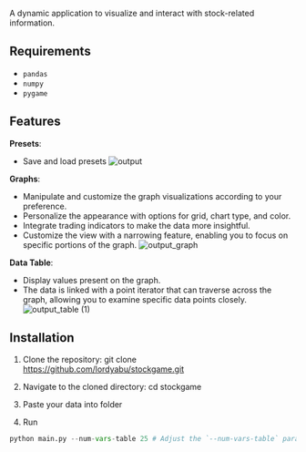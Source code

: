 A dynamic application to visualize and interact with stock-related information.

## Requirements
- `pandas`
- `numpy`
- `pygame`

## Features

**Presets**:
- Save and load presets
![output](https://github.com/lordyabu/stockgame/assets/92772420/be6152a4-2750-46f3-93e0-bc5013ebb47b)

**Graphs**: 
- Manipulate and customize the graph visualizations according to your preference.
- Personalize the appearance with options for grid, chart type, and color.
- Integrate trading indicators to make the data more insightful.
- Customize the view with a narrowing feature, enabling you to focus on specific portions of the graph.
![output_graph](https://github.com/lordyabu/stockgame/assets/92772420/451ee660-4276-47f7-84a0-2ffb0d45addd)

**Data Table**: 
- Display values present on the graph.
- The data is linked with a point iterator that can traverse across the graph, allowing you to examine specific data points closely.
![output_table (1)](https://github.com/lordyabu/stockgame/assets/92772420/4210ad35-8199-4405-aa31-dae777e2ebcd)


## Installation

1. Clone the repository:
git clone https://github.com/lordyabu/stockgame.git

2. Navigate to the cloned directory:
cd stockgame

3. Paste your data into folder

4. Run

```python
python main.py --num-vars-table 25 # Adjust the `--num-vars-table` parameter based on your preference.
```
